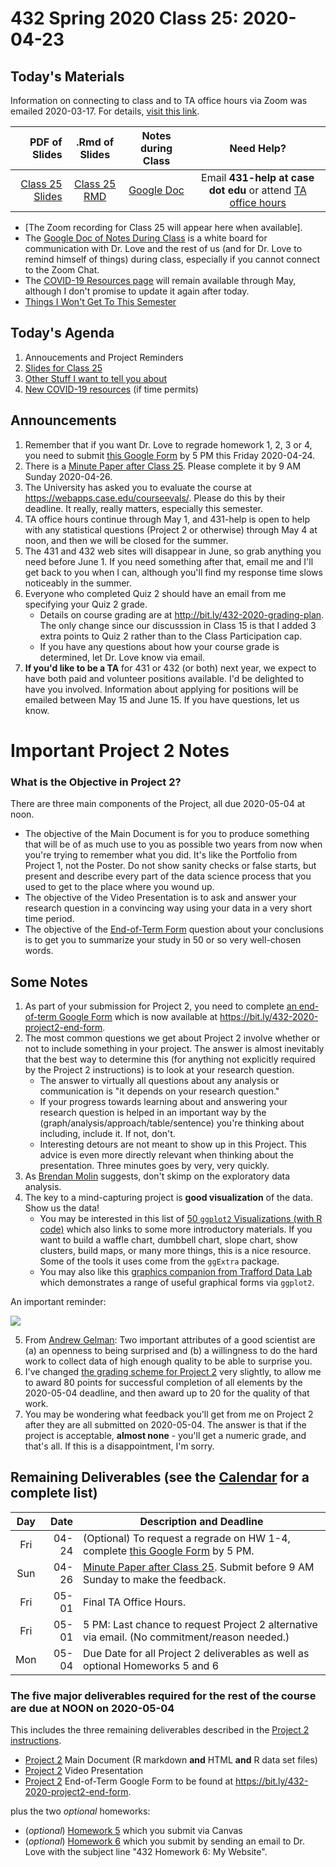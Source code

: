 # 432 Spring 2020 Class 25: 2020-04-23

## Today's Materials

Information on connecting to class and to TA office hours via Zoom was emailed 2020-03-17. For details, [visit this link](https://github.com/THOMASELOVE/2020-432/blob/master/zoom.md). 

PDF of Slides | .Rmd of Slides | Notes during Class | Need Help? 
------------: | :------------------: | :---------------------------: | :------------------------:
[Class 25 Slides](https://github.com/THOMASELOVE/2020-432/blob/master/classes/class25/432_2020_slides25.pdf) | [Class 25 RMD](https://github.com/THOMASELOVE/2020-432/blob/master/classes/class25/432_2020_slides25.Rmd) | [Google Doc](https://docs.google.com/document/d/1VpnXK654mVLJKMnbxMyhvLSEaOwyZhO2itaMf1a3N4U/edit?usp=sharing) | Email **431-help at case dot edu** or attend [TA office hours](https://github.com/THOMASELOVE/2020-432/blob/master/calendar.md#ta-office-hours)

- [The Zoom recording for Class 25 will appear here when available].
- The [Google Doc of Notes During Class](https://docs.google.com/document/d/1VpnXK654mVLJKMnbxMyhvLSEaOwyZhO2itaMf1a3N4U/edit?usp=sharing) is a white board for communication with Dr. Love and the rest of us (and for Dr. Love to remind himself of things) during class, especially if you cannot connect to the Zoom Chat.
- The [COVID-19 Resources page](https://github.com/THOMASELOVE/2020-432/blob/master/covid19resources.md) will remain available through May, although I don't promise to update it again after today.
- [Things I Won't Get To This Semester](https://github.com/THOMASELOVE/2020-432/blob/master/not_this_semester.md)

## Today's Agenda

1. Annoucements and Project Reminders
2. [Slides for Class 25](https://github.com/THOMASELOVE/2020-432/blob/master/classes/class25/432_2020_slides25.pdf)
3. [Other Stuff I want to tell you about](https://github.com/THOMASELOVE/2020-432/blob/master/classes/class25/stuff.md)
4. [New COVID-19 resources](https://github.com/THOMASELOVE/2020-432/blob/master/covid19resources.md) (if time permits)

## Announcements

1. Remember that if you want Dr. Love to regrade homework 1, 2, 3 or 4, you need to submit [this Google Form](http://bit.ly/432-2020-homework-regrade-requests) by 5 PM this Friday 2020-04-24.
2. There is a [Minute Paper after Class 25](https://bit.ly/432-2020-minute-25). Please complete it by 9 AM Sunday 2020-04-26.
3. The University has asked you to evaluate the course at https://webapps.case.edu/courseevals/. Please do this by their deadline. It really, really matters, especially this semester.
4. TA office hours continue through May 1, and 431-help is open to help with any statistical questions (Project 2 or otherwise) through May 4 at noon, and then we will be closed for the summer.
5. The 431 and 432 web sites will disappear in June, so grab anything you need before June 1. If you need something after that, email me and I'll get back to you when I can, although you'll find my response time slows noticeably in the summer.
6. Everyone who completed Quiz 2 should have an email from me specifying your Quiz 2 grade. 
    - Details on course grading are at http://bit.ly/432-2020-grading-plan. The only change since our discusssion in Class 15 is that I added 3 extra points to Quiz 2 rather than to the Class Participation cap.
    - If you have any questions about how your course grade is determined, let Dr. Love know via email.
7. **If you'd like to be a TA** for 431 or 432 (or both) next year, we expect to have both paid and volunteer positions available. I'd be delighted to have you involved. Information about applying for positions will be emailed between May 15 and June 15. If you have questions, let us know.

# Important Project 2 Notes

### What is the Objective in Project 2?

There are three main components of the Project, all due 2020-05-04 at noon.

- The objective of the Main Document is for you to produce something that will be of as much use to you as possible two years from now when you're trying to remember what you did. It's like the Portfolio from Project 1, not the Poster. Do not show sanity checks or false starts, but present and describe every part of the data science process that you used to get to the place where you wound up.
- The objective of the Video Presentation is to ask and answer your research question in a convincing way using your data in a very short time period.
- The objective of the [End-of-Term Form](https://bit.ly/432-2020-project2-end-form) question about your conclusions is to get you to summarize your study in 50 or so very well-chosen words.

## Some Notes

1. As part of your submission for Project 2, you need to complete [an end-of-term Google Form](https://bit.ly/432-2020-project2-end-form) which is now available at https://bit.ly/432-2020-project2-end-form.
2. The most common questions we get about Project 2 involve whether or not to include something in your project. The answer is almost inevitably that the best way to determine this (for anything not explicitly required by the Project 2 instructions) is to look at your research question. 
    - The answer to virtually all questions about any analysis or communication is "it depends on your research question." 
    - If your progress towards learning about and answering your research question is helped in an important way by the (graph/analysis/approach/table/sentence) you're thinking about including, include it. If not, don't. 
    - Interesting detours are not meant to show up in this Project. This advice is even more directly relevant when thinking about the presentation. Three minutes goes by very, very quickly. 
3. As [Brendan Molin](https://twitter.com/bmo_molin/status/969596193692180480?s=11) suggests, don't skimp on the exploratory data analysis.
4. The key to a mind-capturing project is **good visualization** of the data. Show us the data!
    - You may be interested in this list of [50 `ggplot2` Visualizations (with R code)](http://r-statistics.co/Top50-Ggplot2-Visualizations-MasterList-R-Code.html) which also links to some more introductory materials. If you want to build a waffle chart, dumbbell chart, slope chart, show clusters, build maps, or many more things, this is a nice resource. Some of the tools it uses come from the `ggExtra` package.
    - You may also like this [graphics companion from Trafford Data Lab](http://www.trafforddatalab.io/graphics_companion/index.html) which demonstrates a range of useful graphical forms via `ggplot2`.

An important reminder:

![](https://github.com/THOMASELOVE/2020-432/blob/master/classes/class25/figures/turner_tw.png)

5. From [Andrew Gelman](http://andrewgelman.com/2018/03/02/audition-fools-explore/): Two important attributes of a good scientist are (a) an openness to being surprised and (b) a willingness to do the hard work to collect data of high enough quality to be able to surprise you.
6. I've changed [the grading scheme for Project 2](https://github.com/THOMASELOVE/2020-432/blob/master/projects/project2/README.md#grading-project-2) very slightly, to allow me to award 80 points for successful completion of all elements by the 2020-05-04 deadline, and then award up to 20 for the quality of that work.
7. You may be wondering what feedback you'll get from me on Project 2 after they are all submitted on 2020-05-04. The answer is that if the project is acceptable, **almost none** - you'll get a numeric grade, and that's all. If this is a disappointment, I'm sorry. 


## Remaining Deliverables (see the [Calendar](https://github.com/THOMASELOVE/2020-432/blob/master/calendar.md) for a complete list)

Day | Date  | Description and Deadline
:--: | ----: | ----------------------------------------------------------------------------------------------
Fri | 04-24 | (Optional) To request a regrade on HW 1-4, complete [this Google Form](http://bit.ly/432-2020-homework-regrade-requests) by 5 PM.
Sun | 04-26 | [Minute Paper after Class 25](https://bit.ly/432-2020-minute-25). Submit before 9 AM Sunday to make the feedback.
Fri | 05-01 | Final TA Office Hours. 
Fri | 05-01 | 5 PM: Last chance to request Project 2 alternative via email. (No commitment/reason needed.)
Mon | 05-04 | Due Date for all Project 2 deliverables as well as optional Homeworks 5 and 6

### The five major deliverables required for the rest of the course are due at NOON on 2020-05-04 

This includes the three remaining deliverables described in the [Project 2 instructions](https://github.com/THOMASELOVE/2020-432/tree/master/projects/project2).

- [Project 2](https://github.com/THOMASELOVE/2020-432/tree/master/projects/project2) Main Document (R markdown **and** HTML **and** R data set files)
- [Project 2](https://github.com/THOMASELOVE/2020-432/tree/master/projects/project2) Video Presentation
- [Project 2](https://github.com/THOMASELOVE/2020-432/tree/master/projects/project2) End-of-Term Google Form to be found at https://bit.ly/432-2020-project2-end-form.

plus the two *optional* homeworks:

- (*optional*) [Homework 5](https://github.com/THOMASELOVE/2020-432/tree/master/homework/hw05) which you submit via Canvas
- (*optional*) [Homework 6](https://github.com/THOMASELOVE/2020-432/tree/master/homework/hw06) which you submit by sending an email to Dr. Love with the subject line "432 Homework 6: My Website".

